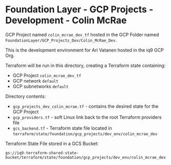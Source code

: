 # Foundation Layer - GCP Projects - Development - Colin McRae

GCP Project named `colin_mcrae_dev_tf` hosted in the GCP Folder named `FoundationLayer/GCP_Projects_Dev/Colin_McRae_Dev`.

This is the development environment for Ari Vatanen hosted in the iq9 GCP Org.

Terraform will be run in this directory, creating a Terraform state containing:

* GCP Project `colin_mcrae_dev_tf`
* GCP network `default`
* GCP subnetworks `default`

Directory contents:

* `gcp_projects_dev_colin_mcrae.tf` - contains the desired state for the GCP Project
* `gcp_providers.tf` - soft Linux link back to the root Terraform providers file
* `gcs_backend.tf` - Terraform state file located in `terraform/state/foundation/gcp_projects/dev_env/colin_mcrae_dev`

Terraform State File stored in a GCS Bucket:

`gs://iq9-terraform-shared-state-bucket/terraform/state/foundation/gcp_projects/dev_env/colin_mcrae_dev`